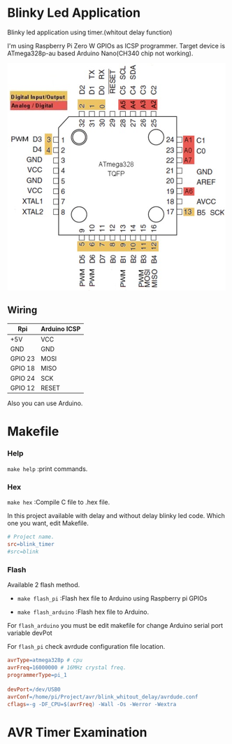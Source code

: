 # Blinky Led Application

Blinky led application using timer.(whitout delay function)

I'm using Raspberry Pi Zero W GPIOs as ICSP programmer. Target device is ATmega328p-au based Arduino Nano(CH340 chip not working).

![alt text](./doc/atmega328p.jpg "Atmega328p Pinout")

## Wiring
Rpi  |  Arduino ICSP
--- | ---
+5V | VCC
GND | GND
GPIO 23 | MOSI
GPIO 18 | MISO
GPIO 24 | SCK
GPIO 12 | RESET

Also you can use Arduino.

# Makefile 

### Help

`make help`	:print commands.

### Hex

`make hex`	:Compile C file to .hex file.

In this project available with delay and without delay blinky led code. Which one you want, edit Makefile.

```makefile
# Project name.
src=blink_timer
#src=blink
```
### Flash  

Available 2 flash method.

* `make flash_pi`	:Flash hex file to Arduino using Raspberry pi GPIOs

* `make flash_arduino`	:Flash hex file to Arduino.

For `flash_arduino` you must be edit makefile for change Arduino serial port variable devPot

For `flash_pi` check avrdude configuration file location.

```makefile
avrType=atmega328p # cpu
avrFreq=16000000 # 16MHz crystal freq.
programmerType=pi_1

devPort=/dev/USB0
avrConf=/home/pi/Project/avr/blink_whitout_delay/avrdude.conf
cflags=-g -DF_CPU=$(avrFreq) -Wall -Os -Werror -Wextra
```

# AVR Timer Examination


